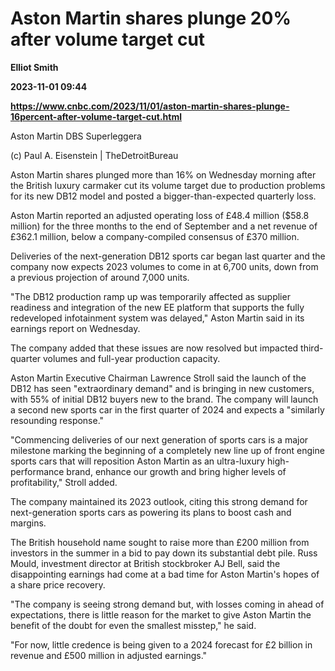 # Aston Martin shares plunge 20% after volume target cut
**Elliot Smith**

**2023-11-01 09:44**

**https://www.cnbc.com/2023/11/01/aston-martin-shares-plunge-16percent-after-volume-target-cut.html**

Aston Martin DBS Superleggera

(c) Paul A. Eisenstein | TheDetroitBureau

Aston Martin shares plunged more than 16% on Wednesday morning after the British luxury carmaker cut its volume target due to production problems for its new DB12 model and posted a bigger-than-expected quarterly loss.

Aston Martin reported an adjusted operating loss of £48.4 million ($58.8 million) for the three months to the end of September and a net revenue of £362.1 million, below a company-compiled consensus of £370 million.

Deliveries of the next-generation DB12 sports car began last quarter and the company now expects 2023 volumes to come in at 6,700 units, down from a previous projection of around 7,000 units.

"The DB12 production ramp up was temporarily affected as supplier readiness and integration of the new EE platform that supports the fully redeveloped infotainment system was delayed," Aston Martin said in its earnings report on Wednesday.

The company added that these issues are now resolved but impacted third-quarter volumes and full-year production capacity.

Aston Martin Executive Chairman Lawrence Stroll said the launch of the DB12 has seen "extraordinary demand" and is bringing in new customers, with 55% of initial DB12 buyers new to the brand. The company will launch a second new sports car in the first quarter of 2024 and expects a "similarly resounding response."

"Commencing deliveries of our next generation of sports cars is a major milestone marking the beginning of a completely new line up of front engine sports cars that will reposition Aston Martin as an ultra-luxury high-performance brand, enhance our growth and bring higher levels of profitability," Stroll added.

The company maintained its 2023 outlook, citing this strong demand for next-generation sports cars as powering its plans to boost cash and margins.

The British household name sought to raise more than £200 million from investors in the summer in a bid to pay down its substantial debt pile. Russ Mould, investment director at British stockbroker AJ Bell, said the disappointing earnings had come at a bad time for Aston Martin's hopes of a share price recovery.

"The company is seeing strong demand but, with losses coming in ahead of expectations, there is little reason for the market to give Aston Martin the benefit of the doubt for even the smallest misstep," he said.

"For now, little credence is being given to a 2024 forecast for £2 billion in revenue and £500 million in adjusted earnings."